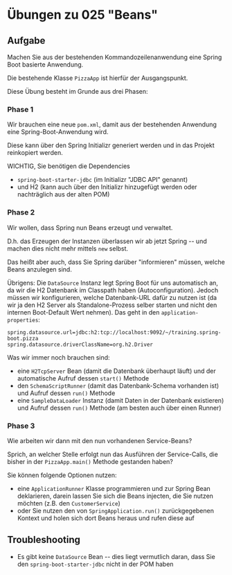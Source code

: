 # Übungen zu 025 "Beans"

## Aufgabe

Machen Sie aus der bestehenden Kommandozeilenanwendung eine Spring Boot basierte Anwendung.

Die bestehende Klasse `PizzaApp` ist hierfür der Ausgangspunkt.

Diese Übung besteht im Grunde aus drei Phasen:

### Phase 1

Wir brauchen eine neue `pom.xml`, damit aus der bestehenden Anwendung eine Spring-Boot-Anwendung wird.

Diese kann über den Spring Initializr generiert werden und in das Projekt reinkopiert werden.

WICHTIG, Sie benötigen die Dependencies

* `spring-boot-starter-jdbc` (im Initializr "JDBC API" genannt)
* und H2 (kann auch über den Initializr hinzugefügt werden oder nachträglich aus der alten POM)

### Phase 2

Wir wollen, dass Spring nun Beans erzeugt und verwaltet.

D.h. das Erzeugen der Instanzen überlassen wir ab jetzt Spring -- und machen dies nicht mehr
mittels `new` selbst.

Das heißt aber auch, dass Sie Spring darüber "informieren" müssen, welche Beans anzulegen sind.

Übrigens: Die `DataSource` Instanz legt Spring Boot für uns automatisch an, da wir die H2 Datenbank
im Classpath haben (Autoconfiguration). Jedoch müssen wir konfigurieren, welche Datenbank-URL dafür
zu nutzen ist (da wir ja den H2 Server als Standalone-Prozess selber starten und nicht den
internen Boot-Default Wert nehmen). Das geht in den `application-properties`:

````properties
spring.datasource.url=jdbc:h2:tcp://localhost:9092/~/training.spring-boot.pizza
spring.datasource.driverClassName=org.h2.Driver
````

Was wir immer noch brauchen sind:

* eine `H2TcpServer` Bean (damit die Datenbank überhaupt läuft) und der automatische Aufruf dessen `start()` Methode
* den `SchemaScriptRunner` (damit das Datenbank-Schema vorhanden ist) und Aufruf dessen `run()` Methode
* eine `SampleDataLoader` Instanz (damit Daten in der Datenbank existieren) und Aufruf dessen `run()` Methode (am besten
  auch über einen Runner)

### Phase 3

Wie arbeiten wir dann mit den nun vorhandenen Service-Beans?

Sprich, an welcher Stelle erfolgt nun das Ausführen der Service-Calls, die bisher in der `PizzaApp.main()` Methode
gestanden haben?

Sie können folgende Optionen nutzen:

* eine `ApplicationRunner` Klasse programmieren und zur Spring Bean deklarieren, darein lassen
  Sie sich die Beans injecten, die Sie nutzen möchten (z.B. den `CustomerService`)
* oder Sie nutzen den von `SpringApplication.run()` zurückgegebenen Kontext und holen sich dort
  Beans heraus und rufen diese auf

## Troubleshooting

* Es gibt keine `DataSource` Bean -- dies liegt vermutlich daran, dass Sie
  den `spring-boot-starter-jdbc` nicht in der POM haben